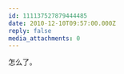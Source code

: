 ```yaml
---
id: 111137527879444485
date: 2010-12-10T09:57:00.000Z
reply: false
media_attachments: 0
---
```


怎么了。 ​​​​

